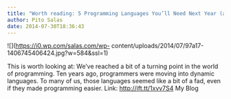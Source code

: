```yaml
---
title: "Worth reading: 5 Programming Languages You’ll Need Next Year (and Beyond)"
author: Pito Salas
date: 2014-07-30T18:36:43
---
```




![](https://i0.wp.com/salas.com/wp-
content/uploads/2014/07/97a17-1406745406424.jpg?w=584&ssl=1)

This is worth looking at: We’ve reached a bit of a turning point in the world
of programming. Ten years ago, programmers were moving into dynamic languages.
To many of us, those languages seemed like a bit of a fad, even if they made
programming easier. Link: http://ift.tt/1xvv7S4 My Blog


